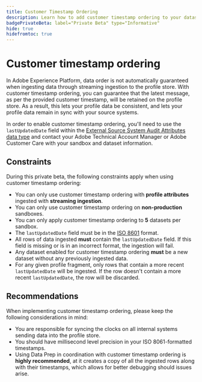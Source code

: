 ```yaml
---
title: Customer Timestamp Ordering
description: Learn how to add customer timestamp ordering to your datasets to ensure consistency in your profile data.
badgePrivateBeta: label="Private Beta" type="Informative"
hide: true
hidefromtoc: true
---
```


# Customer timestamp ordering

In Adobe Experience Platform, data order is not automatically guaranteed when ingesting data through streaming ingestion to the profile store. With customer timestamp ordering, you can guarantee that the latest message, as per the provided customer timestamp, will be retained on the profile store. As a result, this lets your profile data be consistent, and lets your profile data remain in sync with your source systems.

In order to enable customer timestamp ordering, you'll need to use the `lastUpdatedDate` field within the [External Source System Audit Attributes data type](../xdm/data-types/external-source-system-audit-attributes.md) and contact your Adobe Technical Account Manager or Adobe Customer Care with your sandbox and dataset information.

## Constraints

During this private beta, the following constraints apply when using customer timestamp ordering:

- You can only use customer timestamp ordering with **profile attributes** ingested with **streaming ingestion**.
- You can only use customer timestamp ordering on **non-production** sandboxes.
- You can only apply customer timestamp ordering to **5** datasets per sandbox.
- The `lastUpdatedDate` field must be in the [ISO 8601](https://www.iso.org/iso-8601-date-and-time-format.html) format.
- All rows of data ingested **must** contain the `lastUpdatedDate` field. If this field is missing or is in an incorrect format, the ingestion will fail.
- Any dataset enabled for customer timestamp ordering **must** be a new dataset without any previously ingested data.
- For any given profile fragment, only rows that contain a more recent `lastUpdatedDate` will be ingested. If the row doesn't contain a more recent `lastUpdatedDate`, the row will be discarded.

## Recommendations

When implementing customer timestamp ordering, please keep the following considerations in mind:

- You are responsible for syncing the clocks on all internal systems sending data into the profile store.
- You should have millisecond level precision in your ISO 8061-formatted timestamps.
- Using Data Prep in coordination with customer timestamp ordering is **highly recommended**, at it creates a copy of all the ingested rows along with their timestamps, which allows for better debugging should issues arise.
